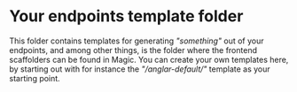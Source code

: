 
# Your endpoints template folder

This folder contains templates for generating _"something"_ out of your endpoints, and among
other things, is the folder where the frontend scaffolders can be found in Magic. You can
create your own templates here, by starting out with for instance the _"/anglar-default/"_
template as your starting point.
